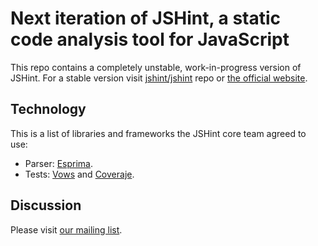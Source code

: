 Next iteration of JSHint, a static code analysis tool for JavaScript
====================================================================

This repo contains a completely unstable, work-in-progress version of JSHint.
For a stable version visit [jshint/jshint](https://github.com/jshint/jshint/)
repo or [the official website](http://jshint.com/).

Technology
----------

This is a list of libraries and frameworks the JSHint core team
agreed to use:

 * Parser: [Esprima](http://esprima.org/).
 * Tests: [Vows](http://vowsjs.org/) and
   [Coveraje](https://github.com/coveraje/coveraje).


Discussion
----------

Please visit [our mailing list](http://groups.google.com/group/jshint/).
